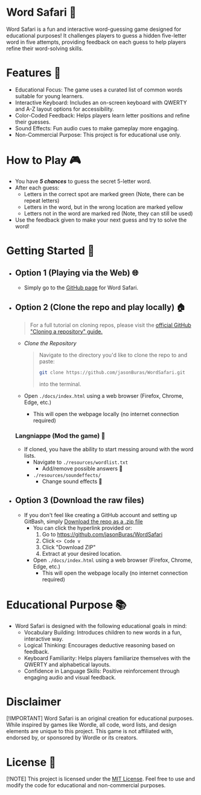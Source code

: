 # Word Safari :tiger:
Word Safari is a fun and interactive word-guessing game designed for educational purposes! It challenges players to guess a hidden five-letter word in five attempts, providing feedback on each guess to help players refine their word-solving skills.

# Features :memo:
- Educational Focus: The game uses a curated list of common words suitable for young learners.
- Interactive Keyboard: Includes an on-screen keyboard with QWERTY and A-Z layout options for accessibility.
- Color-Coded Feedback: Helps players learn letter positions and refine their guesses.
- Sound Effects: Fun audio cues to make gameplay more engaging.
- Non-Commercial Purpose: This project is for educational use only.

# How to Play :video_game:
- You have ***5 chances*** to guess the secret 5-letter word.
- After each guess:
    - Letters in the correct spot are marked green (Note, there can be repeat letters)
    - Letters in the word, but in the wrong location are marked yellow
    - Letters not in the word are marked red (Note, they can still be used)
- Use the feedback given to make your next guess and try to solve the word!

# Getting Started :rocket:
- ## Option 1 (Playing via the Web) :globe_with_meridians:
    - Simply go to the [GitHub page](https://jasonburas.github.io/WordSafari/) for Word Safari.

- ## Option 2 (Clone the repo and play locally) :house:
    > For a full tutorial on cloning repos, please visit the [official GitHub "Cloning a repository" guide.](https://docs.github.com/en/repositories/creating-and-managing-repositories/cloning-a-repository)
    - *Clone the Repository*
        > Navigate to the directory you'd like to clone the repo to and paste:
        >    ```bash
        >   git clone https://github.com/jasonBuras/WordSafari.git
        >    ```
        > into the terminal.
    
    - Open `./docs/index.html` using a web browser (Firefox, Chrome, Edge, etc.)
        - This will open the webpage locally (no internet connection required)
    
    ### Langniappe (Mod the game) :cookie:
    - If cloned, you have the ability to start messing around with the word lists.
        - Navigate to `./resources/wordlist.txt`
            - Add/remove possible answers :book:
        - `./resources/soundeffects/`
            - Change sound effects :musical_note:

- ## Option 3 (Download the raw files)
    - If you don't feel like creating a GitHub account and setting up GitBash, simply [Download the repo as a .zip file](https://github.com/jasonBuras/WordSafari/archive/refs/heads/main.zip)
        - You can click the hyperlink provided or: 
            1. Go to https://github.com/jasonBuras/WordSafari
            2. Click `<> Code v`
            3. Click "Download ZIP"
            4. Extract at your desired location.
        - Open `./docs/index.html` using a web browser (Firefox, Chrome, Edge, etc.)
            - This will open the webpage locally (no internet connection required)

# Educational Purpose :books:
- Word Safari is designed with the following educational goals in mind:
    - Vocabulary Building: Introduces children to new words in a fun, interactive way.
    - Logical Thinking: Encourages deductive reasoning based on feedback.
    - Keyboard Familiarity: Helps players familiarize themselves with the QWERTY and alphabetical layouts.
    - Confidence in Language Skills: Positive reinforcement through engaging audio and visual feedback.

# Disclaimer 
[!IMPORTANT]
Word Safari is an original creation for educational purposes. While inspired by games like Wordle, all code, word lists, and design elements are unique to this project. This game is not affiliated with, endorsed by, or sponsored by Wordle or its creators.

# License :scroll:
[!NOTE]
This project is licensed under the [MIT License](https://mit-license.org). Feel free to use and modify the code for educational and non-commercial purposes.